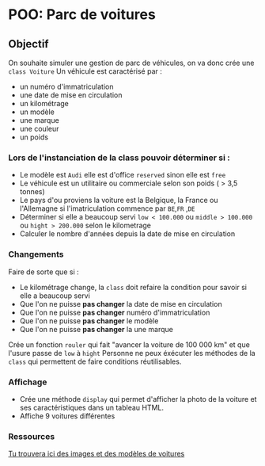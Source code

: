 # POO: Parc de voitures

## Objectif

On souhaite simuler une gestion de parc de véhicules, on va donc crée une `class Voiture`
Un véhicule est caractérisé par :

- un numéro d'immatriculation
- une date de mise en circulation
- un kilométrage
- un modèle
- une marque
- une couleur
- un poids

### Lors de l'instanciation de la class pouvoir déterminer si :

- Le modèle est `Audi` elle est d'office `reserved` sinon elle est `free`
- Le véhicule est un utilitaire ou commerciale selon son poids ( > 3,5 tonnes)
- Le pays d'ou proviens la voiture est la Belgique, la France ou l'Allemagne si l'imatriculation commence par `BE`,`FR` ,`DE`
- Déterminer si elle a beaucoup servi `low < 100.000` ou `middle > 100.000` ou `hight > 200.000` selon le kilometrage
- Calculer le nombre d'années depuis la date de mise en circulation

### Changements

Faire de sorte que si :

- Le kilométrage change, la `class` doit refaire la condition pour savoir si elle a beaucoup servi
- Que l'on ne puisse **pas changer** la date de mise en circulation
- Que l'on ne puisse **pas changer** numéro d'immatriculation
- Que l'on ne puisse **pas changer** le modèle
- Que l'on ne puisse **pas changer** la une marque

Crée un fonction `rouler` qui fait "avancer la voiture de 100 000 km" et que l'usure passe de `low` à `hight`
Personne ne peux éxécuter les méthodes de la `class` qui permettent de faire conditions réutilisables.

### Affichage

- Crée une méthode `display` qui permet d'afficher la photo de la voiture et ses caractéristiques dans un tableau HTML.
- Affiche 9 voitures différentes

### Ressources

[Tu trouvera ici des images et des modèles de voitures](http://www.cars-data.com/)




